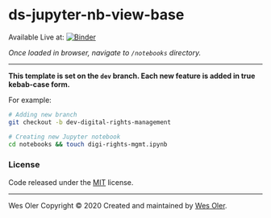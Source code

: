 # ds-jupyter-nb-view-base

Available Live at:
[![Binder](https://mybinder.org/badge_logo.svg)](https://mybinder.org/v2/gh/wes-o/ds-jupyter-nb-view-base/dev)

*Once loaded in browser, navigate to `/notebooks` directory.* 

---

**This template is set on the `dev` branch. Each new feature is added in true kebab-case form.**  

For example:  
```bash
# Adding new branch 
git checkout -b dev-digital-rights-management

# Creating new Jupyter notebook
cd notebooks && touch digi-rights-mgmt.ipynb
```

### License

Code released under the [MIT](https://github.com/wes-o/ds-jupyter-nb-view-base/blob/master/LICENSE) license.

---

Wes Oler Copyright &copy; 2020
Created and maintained by [Wes Oler](https://github.com/wes-o). 
